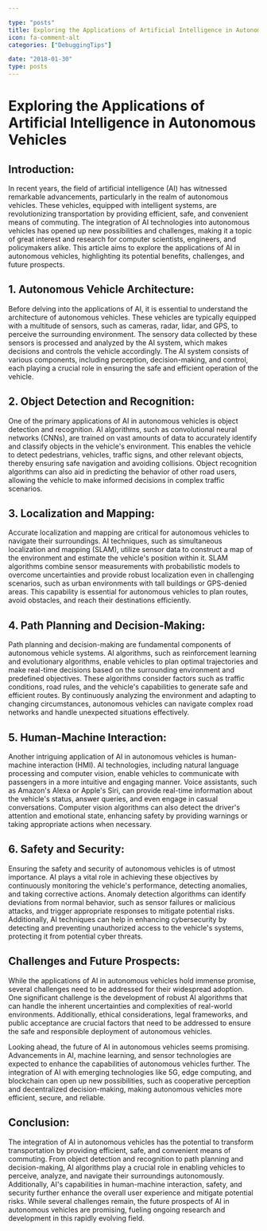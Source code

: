 ```yaml
---

type: "posts"
title: Exploring the Applications of Artificial Intelligence in Autonomous Vehicles
icon: fa-comment-alt
categories: ["DebuggingTips"]

date: "2018-01-30"
type: posts
---
```





# Exploring the Applications of Artificial Intelligence in Autonomous Vehicles

## Introduction:

In recent years, the field of artificial intelligence (AI) has witnessed remarkable advancements, particularly in the realm of autonomous vehicles. These vehicles, equipped with intelligent systems, are revolutionizing transportation by providing efficient, safe, and convenient means of commuting. The integration of AI technologies into autonomous vehicles has opened up new possibilities and challenges, making it a topic of great interest and research for computer scientists, engineers, and policymakers alike. This article aims to explore the applications of AI in autonomous vehicles, highlighting its potential benefits, challenges, and future prospects.

## 1. Autonomous Vehicle Architecture:

Before delving into the applications of AI, it is essential to understand the architecture of autonomous vehicles. These vehicles are typically equipped with a multitude of sensors, such as cameras, radar, lidar, and GPS, to perceive the surrounding environment. The sensory data collected by these sensors is processed and analyzed by the AI system, which makes decisions and controls the vehicle accordingly. The AI system consists of various components, including perception, decision-making, and control, each playing a crucial role in ensuring the safe and efficient operation of the vehicle.

## 2. Object Detection and Recognition:

One of the primary applications of AI in autonomous vehicles is object detection and recognition. AI algorithms, such as convolutional neural networks (CNNs), are trained on vast amounts of data to accurately identify and classify objects in the vehicle's environment. This enables the vehicle to detect pedestrians, vehicles, traffic signs, and other relevant objects, thereby ensuring safe navigation and avoiding collisions. Object recognition algorithms can also aid in predicting the behavior of other road users, allowing the vehicle to make informed decisions in complex traffic scenarios.

## 3. Localization and Mapping:

Accurate localization and mapping are critical for autonomous vehicles to navigate their surroundings. AI techniques, such as simultaneous localization and mapping (SLAM), utilize sensor data to construct a map of the environment and estimate the vehicle's position within it. SLAM algorithms combine sensor measurements with probabilistic models to overcome uncertainties and provide robust localization even in challenging scenarios, such as urban environments with tall buildings or GPS-denied areas. This capability is essential for autonomous vehicles to plan routes, avoid obstacles, and reach their destinations efficiently.

## 4. Path Planning and Decision-Making:

Path planning and decision-making are fundamental components of autonomous vehicle systems. AI algorithms, such as reinforcement learning and evolutionary algorithms, enable vehicles to plan optimal trajectories and make real-time decisions based on the surrounding environment and predefined objectives. These algorithms consider factors such as traffic conditions, road rules, and the vehicle's capabilities to generate safe and efficient routes. By continuously analyzing the environment and adapting to changing circumstances, autonomous vehicles can navigate complex road networks and handle unexpected situations effectively.

## 5. Human-Machine Interaction:

Another intriguing application of AI in autonomous vehicles is human-machine interaction (HMI). AI technologies, including natural language processing and computer vision, enable vehicles to communicate with passengers in a more intuitive and engaging manner. Voice assistants, such as Amazon's Alexa or Apple's Siri, can provide real-time information about the vehicle's status, answer queries, and even engage in casual conversations. Computer vision algorithms can also detect the driver's attention and emotional state, enhancing safety by providing warnings or taking appropriate actions when necessary.

## 6. Safety and Security:

Ensuring the safety and security of autonomous vehicles is of utmost importance. AI plays a vital role in achieving these objectives by continuously monitoring the vehicle's performance, detecting anomalies, and taking corrective actions. Anomaly detection algorithms can identify deviations from normal behavior, such as sensor failures or malicious attacks, and trigger appropriate responses to mitigate potential risks. Additionally, AI techniques can help in enhancing cybersecurity by detecting and preventing unauthorized access to the vehicle's systems, protecting it from potential cyber threats.

## Challenges and Future Prospects:

While the applications of AI in autonomous vehicles hold immense promise, several challenges need to be addressed for their widespread adoption. One significant challenge is the development of robust AI algorithms that can handle the inherent uncertainties and complexities of real-world environments. Additionally, ethical considerations, legal frameworks, and public acceptance are crucial factors that need to be addressed to ensure the safe and responsible deployment of autonomous vehicles.

Looking ahead, the future of AI in autonomous vehicles seems promising. Advancements in AI, machine learning, and sensor technologies are expected to enhance the capabilities of autonomous vehicles further. The integration of AI with emerging technologies like 5G, edge computing, and blockchain can open up new possibilities, such as cooperative perception and decentralized decision-making, making autonomous vehicles more efficient, secure, and reliable.

## Conclusion:

The integration of AI in autonomous vehicles has the potential to transform transportation by providing efficient, safe, and convenient means of commuting. From object detection and recognition to path planning and decision-making, AI algorithms play a crucial role in enabling vehicles to perceive, analyze, and navigate their surroundings autonomously. Additionally, AI's capabilities in human-machine interaction, safety, and security further enhance the overall user experience and mitigate potential risks. While several challenges remain, the future prospects of AI in autonomous vehicles are promising, fueling ongoing research and development in this rapidly evolving field.